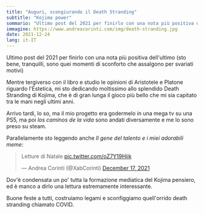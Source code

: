 ```yaml
---
title: "Auguri, scongiurando il Death Stranding"
subtitle: "Kojima power"
sommario: "Ultimo post del 2021 per finirlo con una nota più positiva dell'ultimo (sto bene, tranquilli, sono quei momenti di sconforto che assalgono per svariati motivi)"
immagine: https://www.andreacorinti.com/img/death-stranding.jpg
date: 2021-12-24
lang: it-IT
---
```


Ultimo post del 2021 per finirlo con una nota più positiva dell'ultimo (sto bene, tranquilli, sono quei momenti di sconforto che assalgono per svariati motivi)

Mentre tergiverso con il libro e studio le opinioni di Aristotele e Platone riguardo l'Estetica, mi sto dedicando moltissimo allo splendido Death Stranding di Kojima, che è di gran lunga il gioco più bello che mi sia capitato tra le mani negli ultimi anni.

Arrivo tardi, lo so, ma il mio progetto era godermelo in una mega tv su una PS5, ma poi _los caminos de la vida_ sono andati diversamente e me lo sono preso su steam.

Parallelamente sto leggendo anche _Il gene del talento e i miei adorabili meme_: 

<blockquote class="twitter-tweet"><p lang="it" dir="ltr">Letture di Natale <a href="https://t.co/oZ7Y19Hiik">pic.twitter.com/oZ7Y19Hiik</a></p>&mdash; Andrea Corinti (@XabCorinti) <a href="https://twitter.com/XabCorinti/status/1471953324056498182?ref_src=twsrc%5Etfw">December 17, 2021</a></blockquote> <script async src="https://platform.twitter.com/widgets.js" charset="utf-8"></script>

Dov'è condensata un po' tutta la formazione mediatica del Kojima pensiero, ed è manco a dirlo una lettura estremamente interessante.

Buone feste a tutti, costruiamo legami e sconfiggiamo quell'orrido death stranding chiamato COVID.